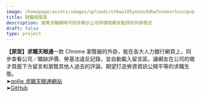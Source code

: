 ```yaml
---
image: /homepage/assets/images/uploads/nt6ww185yezms9dbw7nneenrhzscqvqvgloab5_d7eoc0bsdur2l-_xnswjoh9rjyeq4a7km80-s2048.jpg
title: 就職順風耳
description: 瀏覽求職網時可同步顯示公司評價和網友點評的外掛程式
draft: false
type: project
---
```

**【原型】求職天眼通**一款 Chrome 瀏覽器的外掛，能在各大人力銀行網頁上，同步查看公司／職缺評價、勞基法違反記錄，並自動載入留言區，讓網友在公司的徵才頁面下方留言和瀏覽其他人過去的評論，期望打造勞資資訊公開平等的求職生態。\
➤[qollie 求職天眼通網站](https://www.google.com/url?q=https%3A%2F%2Fwww.qollie.com%2F&sa=D&sntz=1&usg=AOvVaw3G4YwQSc1_EeABmIQH1h-s)\
➤[GitHub](https://www.google.com/url?q=https%3A%2F%2Fgithub.com%2Fabalone0204%2FClairvoyance&sa=D&sntz=1&usg=AOvVaw1EmjX7MDTgseNauJSbeeXk)